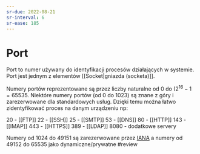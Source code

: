 ```yaml
---
sr-due: 2022-08-21
sr-interval: 6
sr-ease: 185
---
```


# Port
Port to numer używany do identyfikacji procesów działających w systemie. Port jest jednym z elementów [[Socket|gniazda (socketa)]].

Numery portów reprezentowane są przez liczby naturalne od $0$ do $(2^{16}-1 = 65535$. Niektóre numery portów (od $0$ do $1023$) są znane z góry i zarezerwowane dla standardowych usług. Dzięki temu można łatwo zidentyfikować proces na danym urządzeniu np:

20 - [[FTP]]
22 - [[SSH]]
25 - [[SMTP]]
53 - [[DNS]]
80 - [[HTTP]]
143 - [[IMAP]]
443 - [[HTTPS]]
389 - [[LDAP]]
8080 - dodatkowe servery

Numery od $1024$ do $49151$ są zarezerwowane przez [IANA](https://www.iana.org/) a numery od $49152$ do $65535$ jako dynamiczne/prywatne
#review